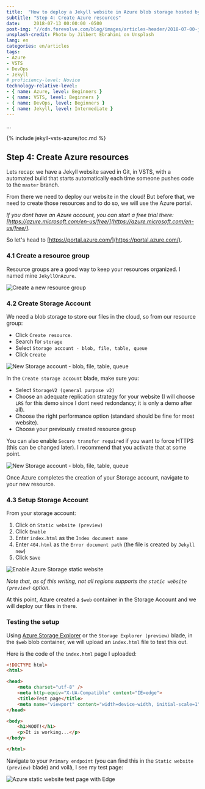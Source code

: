 ```yaml
---
title:  "How to deploy a Jekyll website in Azure blob storage hosted by Azure static website using a VSTS continuous deployment pipeline"
subtitle: "Step 4: Create Azure resources"
date:     2018-07-13 00:00:00 -0500
post-img: "//cdn.forevolve.com/blog/images/articles-header/2018-07-00-jekyll-vsts-azure-v3.jpg"
unsplash-credit: Photo by Jilbert Ebrahimi on Unsplash
lang: en
categories: en/articles
tags: 
- Azure
- VSTS
- DevOps
- Jekyll
# proficiency-level: Novice
technology-relative-level:
- { name: Azure, level: Beginners }
- { name: VSTS, level: Beginners }
- { name: DevOps, level: Beginners }
- { name: Jekyll, level: Intermediate }
---
```


...<!--more-->

{% include jekyll-vsts-azure/toc.md %}

## Step 4: Create Azure resources

Lets recap: we have a Jekyll website saved in Git, in VSTS, with a automated build that starts automatically each time someone pushes code to the `master` branch.

From there we need to deploy our website in the cloud!
But before that, we need to create those resources and to do so, we will use the Azure portal.

_If you dont have an Azure account, you can start a free trial there: [https://azure.microsoft.com/en-us/free/](https://azure.microsoft.com/en-us/free/)._

So let's head to [https://portal.azure.com/](https://portal.azure.com/).

### 4.1 Create a resource group

Resource groups are a good way to keep your resources organized. I named mine `JekyllOnAzure`.

![Create a new resource group](//cdn.forevolve.com/blog/images/2018/Azure-new-resource-group.png)

### 4.2 Create Storage Account

We need a blob storage to store our files in the cloud, so from our resource group:

- Click `Create resource`.
- Search for `storage`
- Select `Storage account - blob, file, table, queue`
- Click `Create`

![New Storage account - blob, file, table, queue](//cdn.forevolve.com/blog/images/2018/Azure-new-storage-account-blob-file-table-queue.png)

In the `Create storage account` blade, make sure you:

- Select `StorageV2 (general purpose v2)`
- Choose an adequate replication strategy for your website (I will choose `LRS` for this demo since I dont need redondancy; it is only a demo after all).
- Choose the right performance option (standard should be fine for most website).
- Choose your previously created resource group

You can also enable `Secure transfer required` if you want to force HTTPS (this can be changed later). I recommend that you activate that at some point.

![New Storage account - blob, file, table, queue](//cdn.forevolve.com/blog/images/2018/Azure-new-storage-account-blob-file-table-queue-options.png)

Once Azure completes the creation of your Storage account, navigate to your new resource.

### 4.3 Setup Storage Account

From your storage account:

1.  Click on `Static website (preview)`
1.  Click `Enable`
1.  Enter `index.html` as the `Index document name`
1.  Enter `404.html` as the `Error document path` (the file is created by `Jekyll new`)
1.  Click `Save`

![Enable Azure Storage static website](//cdn.forevolve.com/blog/images/2018/Azure-storage-enable-static-website.png)

_Note that, as of this writing, not all regions supports the `static website (preview)` option._

At this point, Azure created a `$web` container in the Storage Account and we will deploy our files in there.

### Testing the setup

Using [Azure Storage Explorer](https://azure.microsoft.com/en-ca/features/storage-explorer/) or the `Storage Explorer (preview)` blade, in the `$web` blob container, we will upload an `index.html` file to test this out.

Here is the code of the `index.html` page I uploaded:

```html
<!DOCTYPE html>
<html>

<head>
    <meta charset="utf-8" />
    <meta http-equiv="X-UA-Compatible" content="IE=edge">
    <title>Test page</title>
    <meta name="viewport" content="width=device-width, initial-scale=1">
</head>

<body>
    <h1>WOOT!</h1>
    <p>It is working...</p>
</body>

</html>
```

Navigate to your `Primary endpoint` (you can find this in the `Static website (preview)` blade) and voilà, I see my test page:

![Azure static website test page with Edge](//cdn.forevolve.com/blog/images/2018/Azure-static-website-test-page-edge.png)
